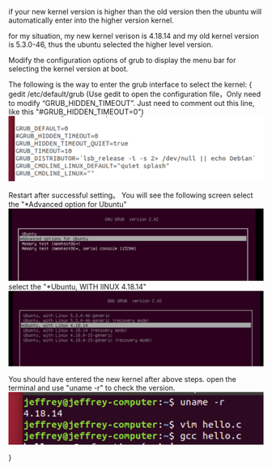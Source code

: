 if your new kernel version is higher than the old version then the ubuntu will automatically enter into the higher version kernel.

for my situation, my new kernel verison is 4.18.14 and my old kernel version is 5.3.0-46,
thus the ubuntu selected the higher level version.

Modify the configuration options of grub to display the menu bar for selecting the kernel version at boot.

The following is the way to enter the grub interface to select the kernel:
{
  gedit /etc/default/grub
  (Use gedit to open the configuration file，Only need to modify “GRUB_HIDDEN_TIMEOUT”. Just need to comment out this line,
   like this "#GRUB_HIDDEN_TIMEOUT=0")
   ![image](https://github.com/Jeffrey-HJH/Linux/blob/master/Problem/commend.png)
   
   Restart after successful setting。 You will see the following screen
   select the "*Advanced option for Ubuntu"
   ![image](https://github.com/Jeffrey-HJH/Linux/blob/master/Problem/p-2.png)
   select the "*Ubuntu, WITH lINUX 4.18.14"
   ![image](https://github.com/Jeffrey-HJH/Linux/blob/master/Problem/p-3.png)
   
   You should have entered the new kernel after above steps.
   open the terminal and use "uname -r" to check the version.
   ![image](https://github.com/Jeffrey-HJH/Linux/blob/master/Problem/check-version.png)
   
   
}
